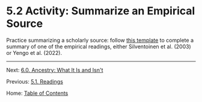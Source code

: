 # 5.2 Activity: Summarize an Empirical Source

Practice summarizing a scholarly source: follow [this template](../materials/template_summary_empirical_source.md) to complete a summary of one of the empirical readings, either Silventoinen et al. (2003) or Yengo et al. (2022).

--------

Next: [6.0. Ancestry: What It Is and Isn't](../ch06/6.0_ancestry.md)

Previous: [5.1. Readings](5.1_readings.md)

Home: [Table of Contents](../README.md)
